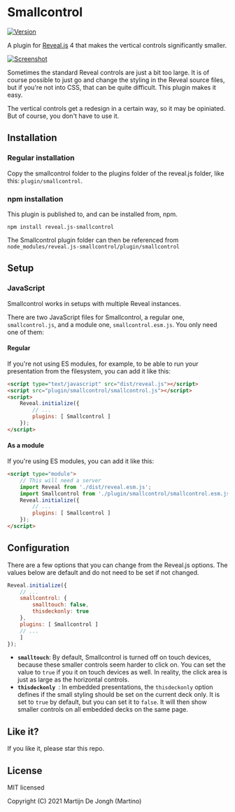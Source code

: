 # Smallcontrol

[![Version](https://img.shields.io/npm/v/reveal.js-smallcontrol)]()

A plugin for [Reveal.js](https://revealjs.com) 4 that makes the vertical controls significantly smaller. 

[![Screenshot](https://martinomagnifico.github.io/reveal.js-smallcontrol/screenshot.png)](https://martinomagnifico.github.io/reveal.js-smallcontrol/demo.html)

Sometimes the standard Reveal controls are just a bit too large. It is of course possible to just go and change the styling in the Reveal source files, but if you're not into CSS, that can be quite difficult. This plugin makes it easy. 

The vertical controls get a redesign in a certain way, so it may be opiniated. But of course, you don't have to use it.




## Installation

### Regular installation

Copy the smallcontrol folder to the plugins folder of the reveal.js folder, like this: `plugin/smallcontrol`.

### npm installation

This plugin is published to, and can be installed from, npm.

```console
npm install reveal.js-smallcontrol
```
The Smallcontrol plugin folder can then be referenced from `node_modules/reveal.js-smallcontrol/plugin/smallcontrol `


## Setup

### JavaScript

Smallcontrol works in setups with multiple Reveal instances.

There are two JavaScript files for Smallcontrol, a regular one, `smallcontrol.js`, and a module one, `smallcontrol.esm.js`. You only need one of them:

#### Regular 
If you're not using ES modules, for example, to be able to run your presentation from the filesystem, you can add it like this:

```html
<script type="text/javascript" src="dist/reveal.js"></script>
<script src="plugin/smallcontrol/smallcontrol.js"></script>
<script>
	Reveal.initialize({
		// ...
		plugins: [ Smallcontrol ]
	});
</script>
```
#### As a module 
If you're using ES modules, you can add it like this:

```html
<script type="module">
	// This will need a server
	import Reveal from './dist/reveal.esm.js';
	import Smallcontrol from './plugin/smallcontrol/smallcontrol.esm.js';
	Reveal.initialize({
		// ...
		plugins: [ Smallcontrol ]
	});
</script>
```


## Configuration

There are a few options that you can change from the Reveal.js options. The values below are default and do not need to be set if not changed.

```javascript
Reveal.initialize({
	// ...
	smallcontrol: {
		smalltouch: false,
		thisdeckonly: true
	},
	plugins: [ Smallcontrol ]
	// ... 
	]
});
```

* **`smalltouch`**: By default, Smallcontrol is turned off on touch devices, because these smaller controls seem harder to click on. You can set the value to `true` if you it on touch devices as well. In reality, the click area is just as large as the horizontal controls.
* **`thisdeckonly `**: In embedded presentations, the `thisdeckonly` option defines if the small styling should be set on the current deck only. It is set to `true` by default, but you can set it to `false`. It will then show smaller controls on all embedded decks on the same page.
 

## Like it?

If you like it, please star this repo.


## License
MIT licensed

Copyright (C) 2021 Martijn De Jongh (Martino)
